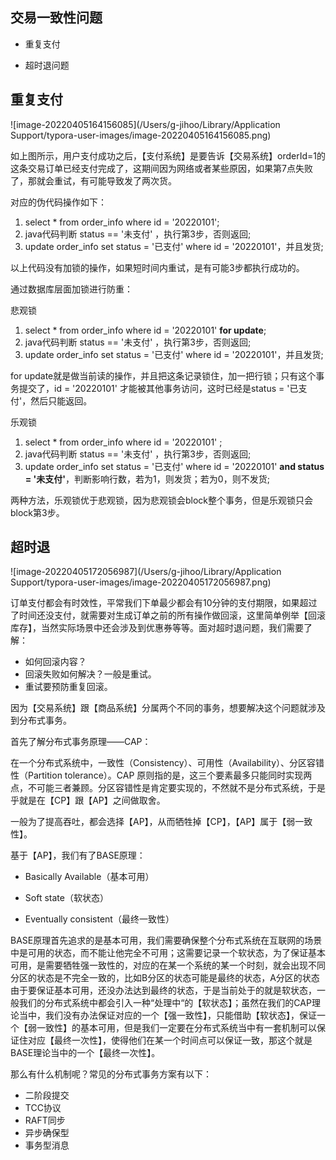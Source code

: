 ## 交易一致性问题

- 重复支付

- 超时退问题



## 重复支付

![image-20220405164156085](/Users/g-jihoo/Library/Application Support/typora-user-images/image-20220405164156085.png)



如上图所示，用户支付成功之后，【支付系统】是要告诉【交易系统】orderId=1的这条交易订单已经支付完成了，这期间因为网络或者某些原因，如果第7点失败了，那就会重试，有可能导致发了两次货。

对应的伪代码操作如下：

1. select * from order_info where id = '20220101';
2. java代码判断 status == '未支付' ，执行第3步，否则返回;
3. update order_info set status = '已支付' where id = '20220101'，并且发货;

以上代码没有加锁的操作，如果短时间内重试，是有可能3步都执行成功的。



通过数据库层面加锁进行防重：

悲观锁

1. select * from order_info where id = '20220101' **for update**;
2. java代码判断 status == '未支付' ，执行第3步，否则返回;
3. update order_info set status = '已支付' where id = '20220101'，并且发货;

for update就是做当前读的操作，并且把这条记录锁住，加一把行锁；只有这个事务提交了，id = '20220101' 才能被其他事务访问，这时已经是status = '已支付'，然后只能返回。



乐观锁

1. select * from order_info where id = '20220101' ;
2. java代码判断 status == '未支付' ，执行第3步，否则返回;
3. update order_info set status = '已支付' where id = '20220101' **and  status = '未支付'**，判断影响行数，若为1，则发货；若为0，则不发货;



两种方法，乐观锁优于悲观锁，因为悲观锁会block整个事务，但是乐观锁只会block第3步。



## 超时退

![image-20220405172056987](/Users/g-jihoo/Library/Application Support/typora-user-images/image-20220405172056987.png)

订单支付都会有时效性，平常我们下单最少都会有10分钟的支付期限，如果超过了时间还没支付，就需要对生成订单之前的所有操作做回滚，这里简单例举【回滚库存】，当然实际场景中还会涉及到优惠券等等。面对超时退问题，我们需要了解：

- 如何回滚内容？
- 回滚失败如何解决？一般是重试。
- 重试要预防重复回滚。

因为【交易系统】跟【商品系统】分属两个不同的事务，想要解决这个问题就涉及到分布式事务。



首先了解分布式事务原理——CAP：

在一个分布式系统中，一致性（Consistency）、可用性（Availability）、分区容错性（Partition tolerance）。CAP 原则指的是，这三个要素最多只能同时实现两点，不可能三者兼顾。分区容错性是肯定要实现的，不然就不是分布式系统，于是乎就是在【CP】跟【AP】之间做取舍。

一般为了提高吞吐，都会选择【AP】，从而牺牲掉【CP】，【AP】属于【弱一致性】。



基于【AP】，我们有了BASE原理：

- Basically Available（基本可用）

- Soft state（软状态）

- Eventually consistent（最终一致性）

BASE原理首先追求的是基本可用，我们需要确保整个分布式系统在互联网的场景中是可用的状态，而不能让他完全不可用；这需要记录一个软状态，为了保证基本可用，是需要牺牲强一致性的，对应的在某一个系统的某一个时刻，就会出现不同分区的状态是不完全一致的，比如B分区的状态可能是最终的状态，A分区的状态由于要保证基本可用，还没办法达到最终的状态，于是当前处于的就是软状态，一般我们的分布式系统中都会引入一种“处理中“的【软状态】；虽然在我们的CAP理论当中，我们没有办法保证对应的一个【强一致性】，只能借助【软状态】，保证一个【弱一致性】的基本可用，但是我们一定要在分布式系统当中有一套机制可以保证住对应【最终一次性】，使得他们在某一个时间点可以保证一致，那这个就是BASE理论当中的一个【最终一次性】。



那么有什么机制呢？常见的分布式事务方案有以下：

- 二阶段提交
- TCC协议
- RAFT同步
- 异步确保型
- 事务型消息